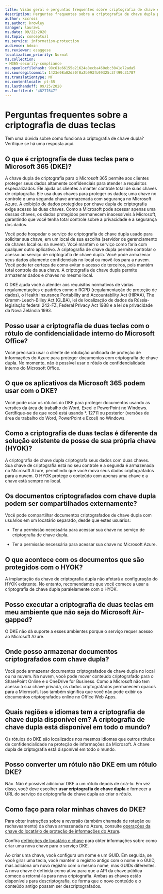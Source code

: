 ```yaml
---
title: Visão geral e perguntas frequentes sobre criptografia de chave dupla
description: Perguntas frequentes sobre a criptografia de chave dupla para o Microsoft 365.
author: kccross
ms.author: krowley
manager: laurawi
ms.date: 09/22/2020
ms.topic: conceptual
ms.service: information-protection
audience: Admin
ms.reviewer: esaggese
localization_priority: Normal
ms.collection:
- M365-security-compliance
ms.openlocfilehash: 98c61e66155e21624e8ecba460ebc3041e72ada5
ms.sourcegitcommit: 1423e08a02d30f0a2b993fb99325c3f499c31787
ms.translationtype: MT
ms.contentlocale: pt-BR
ms.lasthandoff: 09/25/2020
ms.locfileid: "48277647"
---
```

# <a name="double-key-encryption-frequently-asked-questions"></a>Perguntas frequentes sobre a criptografia de duas teclas

Tem uma dúvida sobre como funciona a criptografia de chave dupla? Verifique se há uma resposta aqui.

## <a name="what-is-double-key-encryption-for-microsoft-365-dke"></a>O que é criptografia de duas teclas para o Microsoft 365 (DKE)?

A chave dupla de criptografia para o Microsoft 365 permite aos clientes proteger seus dados altamente confidenciais para atender a requisitos especializados. Ele ajuda os clientes a manter controle total de suas chaves de criptografia. Ele usa duas chaves para proteger os dados; uma chave no controle e uma segunda chave armazenada com segurança no Microsoft Azure. A exibição de dados protegidos por chave dupla de criptografia exige acesso às duas chaves. Como a Microsoft pode acessar apenas uma dessas chaves, os dados protegidos permanecem inacessíveis à Microsoft, garantindo que você tenha total controle sobre a privacidade e a segurança dos dados.  

Você pode hospedar o serviço de criptografia de chave dupla usado para solicitar sua chave, em um local de sua escolha (servidor de gerenciamento de chaves local ou na nuvem). Você mantém o serviço como faria com qualquer outro aplicativo. A criptografia de chave dupla permite controlar o acesso ao serviço de criptografia de chave dupla. Você pode armazenar seus dados altamente confidenciais no local ou movê-los para a nuvem. Você pode ter certeza de como evitar o acesso de terceiros, pois mantém total controle da sua chave. A criptografia de chave dupla permite armazenar dados e chaves no mesmo local.

O DKE ajuda você a atender aos requisitos normativos de várias regulamentações e padrões como o RGPD (regulamentação de proteção de dados), o Health Insurance Portability and Accountability Act (HIPAA), The Gramm-Leach-Bliley Act (GLBA), lei de localização de dados da Rússia-legislação federal 242-FZ, Federal Privacy Act 1988 e a lei de privacidade da Nova Zelândia 1993.

## <a name="can-i-use-double-key-encryption-with-microsoft-office-built-in-sensitivity-labeling"></a>Posso usar a criptografia de duas teclas com o rótulo de confidencialidade interno do Microsoft Office?

Você precisará usar o cliente de rotulação unificada de proteção de informações do Azure para proteger documentos com criptografia de chave dupla. No momento, não é possível usar o rótulo de confidencialidade interno do Microsoft Office. 

## <a name="what-microsoft-365-apps-can-i-use-with-dke"></a>O que os aplicativos da Microsoft 365 podem usar com o DKE?

Você pode usar os rótulos do DKE para proteger documentos usando as versões da área de trabalho do Word, Excel e PowerPoint no Windows. Certifique-se de que você está usando *. 12711 ou posterior (versões de área de trabalho do Word, PowerPoint e Excel) no Windows.

## <a name="how-is-double-key-encryption-different-from-the-existing-hold-your-own-key-hyok-solution"></a>Como a criptografia de duas teclas é diferente da solução existente de posse de sua própria chave (HYOK)?

A criptografia de chave dupla criptografa seus dados com duas chaves. Sua chave de criptografia está no seu controle e a segunda é armazenada no Microsoft Azure, permitindo que você mova seus dados criptografados para a nuvem. O HYOK protege o conteúdo com apenas uma chave e a chave está sempre no local.  

## <a name="can-double-key-encrypted-documents-be-shared-externally"></a>Os documentos criptografados com chave dupla podem ser compartilhados externamente?

Você pode compartilhar documentos criptografados de chave dupla com usuários em um locatário separado, desde que estes usuários:

- Ter a permissão necessária para acessar sua chave no serviço de criptografia de chave dupla.

- Ter a permissão necessária para acessar sua chave no Microsoft Azure.

## <a name="what-happens-to-documents-that-are-protected-with-hyok"></a>O que acontece com os documentos que são protegidos com o HYOK?

A implantação da chave de criptografia dupla não afetará a configuração do HYOK existente. No entanto, recomendamos que você comece a usar a criptografia de chave dupla paralelamente com o HYOK.

## <a name="can-i-run-double-key-encryption-in-my-non-microsoft-air-gapped-environment"></a>Posso executar a criptografia de duas teclas em meu ambiente que não seja do Microsoft Air-gapped?

O DKE não dá suporte a esses ambientes porque o serviço requer acesso ao Microsoft Azure.

## <a name="where-can-i-store-double-key-encrypted-documents"></a>Onde posso armazenar documentos criptografados com chave dupla?

Você pode armazenar documentos criptografados de chave dupla no local ou na nuvem. Na nuvem, você pode mover conteúdo criptografado para o SharePoint Online e o OneDrive for Business. Como a Microsoft não tem acesso à sua chave privada, os dados criptografados permanecem opacos para a Microsoft. Isso também significa que você não pode exibir os documentos criptografados online no Office Web Apps.

## <a name="what-regions-and-languages-is-double-key-encryption-available-in-is-double-key-encryption-available-worldwide"></a>Quais regiões e idiomas tem a criptografia de chave dupla disponível em? A criptografia de chave dupla está disponível em todo o mundo?

Os rótulos do DKE são localizados nos mesmos idiomas que outros rótulos de confidencialidade na proteção de informações da Microsoft. A chave dupla de criptografia está disponível em todo o mundo.

## <a name="can-i-convert-a-non-dke-label-to-a-dke-label"></a>Posso converter um rótulo não DKE em um rótulo DKE?

Não. Não é possível adicionar DKE a um rótulo depois de criá-lo. Em vez disso, você deve escolher **usar criptografia de chave dupla** e fornecer a URL do serviço de criptografia de chave dupla ao criar o rótulo.

## <a name="how-do-i-roll-my-dke-keys"></a>Como faço para rolar minhas chaves do DKE?

Para obter instruções sobre a reversão (também chamada de rotação ou rechaveamento) da chave armazenada no Azure, consulte [operações da chave do locatário de proteção de informações do Azure](https://docs.microsoft.com/azure/information-protection/operations-customer-managed-tenant-key).

Confira [definições de locatário e chave](double-key-encryption.md#tenant-and-key-settings) para obter informações sobre como criar uma nova chave para o serviço DKE.

Ao criar uma chave, você configura um nome e um GUID. Em seguida, se você girar uma tecla, você mantém o registro antigo com o nome e o GUID, mas adiciona um novo registro com o mesmo nome, mas GUIDs diferentes. A nova chave é definida como ativa para que a API da chave pública comece a retorná-la para nova criptografia. Ambas as chaves estão disponíveis para descriptografia, de forma que o novo conteúdo e o conteúdo antigo possam ser descriptografados.
